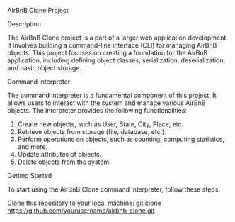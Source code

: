 AirBnB Clone Project

Description

The AirBnB Clone project is a part of a larger web application development.
It involves building a command-line interface (CLI) for managing AirBnB objects.
This project focuses on creating a foundation for the AirBnB application,
including defining object classes, serialization, deserialization, and basic object storage.

Command Interpreter

The command interpreter is a fundamental component of this project. It allows users to interact with the system and
manage various AirBnB objects. The interpreter provides the following functionalities:

1. Create new objects, such as User, State, City, Place, etc.
2. Retrieve objects from storage (file, database, etc.).
3. Perform operations on objects, such as counting, computing statistics, and more.
4. Update attributes of objects.
5. Delete objects from the system.

Getting Started

To start using the AirBnB Clone command interpreter, follow these steps:

Clone this repository to your local machine:
git clone https://github.com/yourusername/airbnb-clone.git
